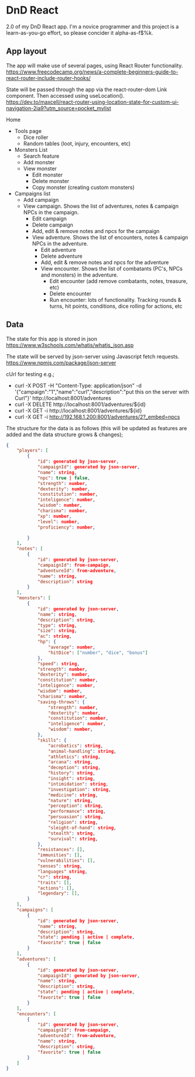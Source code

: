 # DnD React
 2.0 of my DnD React app. 
 I'm a novice programmer and this project is a learn-as-you-go effort, so please concider it alpha-as-f$%k.

## App layout
The app will make use of several pages, using React Router functionality. https://www.freecodecamp.org/news/a-complete-beginners-guide-to-react-router-include-router-hooks/

State will be passed through the app via the react-router-dom Link component. Then accessed using useLocation(). https://dev.to/maxcell/react-router-using-location-state-for-custom-ui-navigation-2ia9?utm_source=pocket_mylist

Home
* Tools page
    * Dice roller
    * Random tables (loot, injury, encounters, etc)
* Monsters List
    * Search feature
    * Add monster
    * View monster
        * Edit monster
        * Delete monster
        * Copy monster (creating custom monsters)
* Campaigns list
    * Add campaign
    * View campaign. Shows the list of adventures, notes & campaign NPCs in the campaign.
        * Edit campaign
        * Delete campaign
        * Add, edit & remove notes and npcs for the campaign 
        * View adventure. Shows the list of encounters, notes & campaign NPCs in the adventure.
            * Edit adventure
            * Delete adventure
            * Add, edit & remove notes and npcs for the adventure 
            * View encounter. Shows the list of combatants (PC's, NPCs and monsters) in the adventure.
                * Edit encounter (add remove combatants, notes, treasure, etc)
                * Delete encounter
                * Run encounter: lots of functionality. Tracking rounds & turns, hit points, conditions, dice rolling for actions, etc
     
 ## Data
 The state for this app is stored in json https://www.w3schools.com/whatis/whatis_json.asp

The state will be served by json-server using Javascript fetch requests. https://www.npmjs.com/package/json-server

cUrl for testing e.g.;
* curl -X POST -H "Content-Type: application/json" -d '{"campaign":"1","name":"curl","description":"put this on the server with Curl"}' http://localhost:8001/adventures
*  curl -X DELETE http://localhost:8001/adventures/${id}
*  curl -X GET -i http://localhost:8001/adventures/${id}
*  curl -X  GET -i http://192.168.1.200:8001/adventures/2?_embed=npcs

The structure for the data is as follows (this will be updated as features are added and the data structure grows & changes);
```json
{
    "players": [
        {
            "id": generated by json-server,
            "campaignId": generated by json-server,
            "name": string,
            "npc": true | false,
            "strength": number,
            "dexterity": number,
            "constitution": number,
            "inteligence": number,
            "wisdom": number,
            "charisma": number,
            "xp": number,
            "level": number,
            "proficiency": number,

        }
    ],
    "notes": [
        {
            "id": generated by json-server,
            "campaignId": from-campaign,
            "adventureId": from-adventure,
            "name": string,
            "description": string
        }
    ],
    "monsters": [
        {
            "id": generated by json-server,
            "name": string,
            "description": string,
            "type": string,
            "size": string,
            "ac": string,
            "hp": {
                "average": number,
                "hitDice": ["number", "dice", "bonus"]
            },
            "speed": string,
            "strength": number,
            "dexterity": number,
            "constitution": number,
            "inteligence": number,
            "wisdom": number,
            "charisma": number,
            "saving-throws": {
                "strength": number,
                "dexterity": number,
                "constitution": number,
                "inteligence": number,
                "wisdom": number,
            },
            "skills": {
                "acrobatics": string,
                "animal-handling": string,
                "athletics": string,
                "arcana": string,
                "deception": string,
                "history": string,
                "insight": string,
                "intimidation": string,
                "investigation": string,
                "medicine": string,
                "nature": string,
                "perception": string,
                "performance": string,
                "persuasion": string,
                "religion": string,
                "sleight-of-hand": string,
                "stealth": string,
                "survival": string,
            },
            "resistances": [],
            "immunities": [],
            "vulnerabilities": [],
            "senses": string,
            "languages" string,
            "cr": string,
            "traits": [],
            "actions": [],
            "legendary": [],
        }
    ],
    "campaigns": [
        {
            "id": generated by json-server,
            "name": string,
            "description": string,
            "state": pending | active | complete,
            "favorite": true | false
        }
    ],
    "adventures": [
        {
            "id": generated by json-server,
            "campaignId": generated by json-server,
            "name": string,
            "description": string,
            "state": pending | active | complete,
            "favorite": true | false
        }
    ],
    "encounters": [
        {
            "id": generated by json-server,
            "campaignId": from-campaign,
            "adventureId": from-adventure,
            "name": string,
            "description": string,
            "favorite": true | false
        }
    ]
}
```
